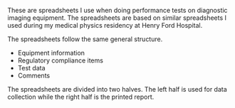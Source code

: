 These are spreadsheets I use when doing performance tests on diagnostic imaging equipment.
The spreadsheets are based on similar spreadsheets I used during my medical physics residency at Henry Ford Hospital.

The spreadsheets follow the same general structure.

* Equipment information
* Regulatory compliance items
* Test data
* Comments

The spreadsheets are divided into two halves. The left half is used for data collection while the right half is the printed report.